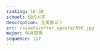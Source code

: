```yaml
---
ranking: 16-30
school: 纽约大学
description: 全美第三十
src: /assets/offer_update/090.jpg
major: 科技管理
sequence: 117
---
```

